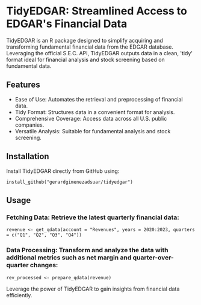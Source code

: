 # TidyEDGAR: Streamlined Access to EDGAR's Financial Data
TidyEDGAR is an R package designed to simplify acquiring and transforming fundamental financial data from the EDGAR database. Leveraging the official S.E.C. API, TidyEDGAR outputs data in a clean, 'tidy' format ideal for financial analysis and stock screening based on fundamental data.

## Features
 - Ease of Use: Automates the retrieval and preprocessing of financial data.
 - Tidy Format: Structures data in a convenient format for analysis.
 - Comprehensive Coverage: Access data across all U.S. public companies.
 - Versatile Analysis: Suitable for fundamental analysis and stock screening.

## Installation
Install TidyEDGAR directly from GitHub using:

`install_github("gerardgimenezadsuar/tidyedgar")`

## Usage
### Fetching Data: Retrieve the latest quarterly financial data:

`revenue <- get_qdata(account = "Revenues", years = 2020:2023, quarters = c("Q1", "Q2", "Q3", "Q4"))`
### Data Processing: Transform and analyze the data with additional metrics such as net margin and quarter-over-quarter changes:

`rev_processed <- prepare_qdata(revenue)`

Leverage the power of TidyEDGAR to gain insights from financial data efficiently.
